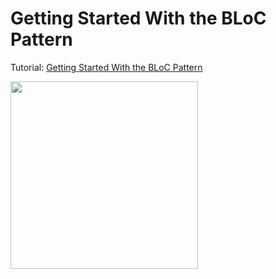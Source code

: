 # Getting Started With the BLoC Pattern
Tutorial: [Getting Started With the BLoC Pattern](https://www.raywenderlich.com/31973428-getting-started-with-the-bloc-pattern)

<img src="example.gif" width="300">